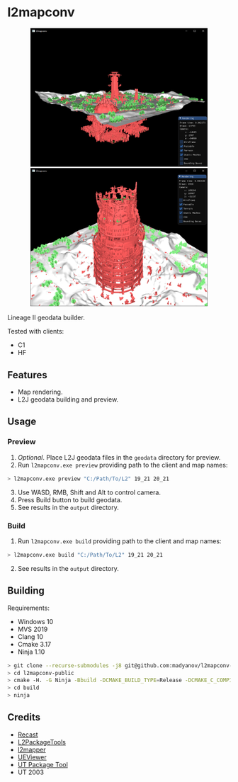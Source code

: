 # l2mapconv

<p align="center">
    <img src="assets/cruma.png" width="400" />
    <img src="assets/toi.png" width="400" />
</p>

Lineage II geodata builder.

Tested with clients:

- C1
- HF

## Features

- Map rendering.
- L2J geodata building and preview.

## Usage

### Preview

1. *Optional*. Place L2J geodata files in the `geodata` directory for preview.
2. Run `l2mapconv.exe preview` providing path to the client and map names:

```sh
> l2mapconv.exe preview "C:/Path/To/L2" 19_21 20_21
```

3. Use WASD, RMB, Shift and Alt to control camera.
4. Press Build button to build geodata.
5. See results in the `output` directory.

### Build

1. Run `l2mapconv.exe build` providing path to the client and map names:

```sh
> l2mapconv.exe build "C:/Path/To/L2" 19_21 20_21
```

2. See results in the `output` directory.

## Building

Requirements:

- Windows 10
- MVS 2019
- Clang 10
- Cmake 3.17
- Ninja 1.10

```sh
> git clone --recurse-submodules -j8 git@github.com:madyanov/l2mapconv-public.git
> cd l2mapconv-public
> cmake -H. -G Ninja -Bbuild -DCMAKE_BUILD_TYPE=Release -DCMAKE_C_COMPILER="C:/Program Files/LLVM/bin/clang.exe" -DCMAKE_CXX_COMPILER="C:/Program Files/LLVM/bin/clang.exe"
> cd build
> ninja
```

## Credits

- [Recast](https://github.com/recastnavigation/recastnavigation)
- [L2PackageTools](https://github.com/Bigcheese/L2PackageTools)
- [l2mapper](https://github.com/justgos/l2mapper)
- [UEViewer](https://github.com/gildor2/UEViewer)
- [UT Package Tool](https://www.acordero.org/projects/unreal-tournament-package-tool)
- UT 2003
